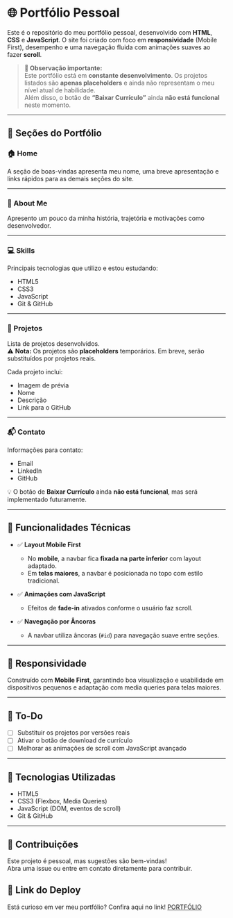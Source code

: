 # 🌐 Portfólio Pessoal

Este é o repositório do meu portfólio pessoal, desenvolvido com **HTML**, **CSS** e **JavaScript**. O site foi criado com foco em **responsividade** (Mobile First), desempenho e uma navegação fluida com animações suaves ao fazer **scroll**.

> **🚧 Observação importante:**  
> Este portfólio está em **constante desenvolvimento**. Os projetos listados são **apenas placeholders** e ainda não representam o meu nível atual de habilidade.  
> Além disso, o botão de **“Baixar Currículo”** ainda **não está funcional** neste momento.

---

## 🔗 Seções do Portfólio

### 🏠 Home
A seção de boas-vindas apresenta meu nome, uma breve apresentação e links rápidos para as demais seções do site.

---

### 👤 About Me
Apresento um pouco da minha história, trajetória e motivações como desenvolvedor.

---

### 💻 Skills
Principais tecnologias que utilizo e estou estudando:

- HTML5
- CSS3
- JavaScript
- Git & GitHub

---

### 📂 Projetos
Lista de projetos desenvolvidos.  
⚠️ **Nota:** Os projetos são **placeholders** temporários. Em breve, serão substituídos por projetos reais.

Cada projeto inclui:
- Imagem de prévia
- Nome
- Descrição
- Link para o GitHub

---

### 📬 Contato
Informações para contato:

- Email  
- LinkedIn  
- GitHub  

💡 O botão de **Baixar Currículo** ainda **não está funcional**, mas será implementado futuramente.

---

## 🔧 Funcionalidades Técnicas

- ✅ **Layout Mobile First**  
  - No **mobile**, a navbar fica **fixada na parte inferior** com layout adaptado.  
  - Em **telas maiores**, a navbar é posicionada no topo com estilo tradicional.

- ✅ **Animações com JavaScript**  
  - Efeitos de **fade-in** ativados conforme o usuário faz scroll.

- ✅ **Navegação por Âncoras**  
  - A navbar utiliza âncoras (`#id`) para navegação suave entre seções.

---

## 📱 Responsividade

Construído com **Mobile First**, garantindo boa visualização e usabilidade em dispositivos pequenos e adaptação com media queries para telas maiores.

---

## 📌 To-Do

- [ ] Substituir os projetos por versões reais
- [ ] Ativar o botão de download de currículo
- [ ] Melhorar as animações de scroll com JavaScript avançado

---

## 🧪 Tecnologias Utilizadas

- HTML5  
- CSS3 (Flexbox, Media Queries)  
- JavaScript (DOM, eventos de scroll)  
- Git & GitHub

---

## 🤝 Contribuições

Este projeto é pessoal, mas sugestões são bem-vindas!  
Abra uma issue ou entre em contato diretamente para contribuir.

## 📎 Link do Deploy
Está curioso em ver meu portfólio? Confira aqui no link!
[PORTFÓLIO](https://erick-camposdev.github.io/PORTIFOLIO/)
